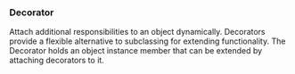 ### Decorator

Attach additional responsibilities to an object dynamically. Decorators provide a flexible alternative to subclassing for extending functionality. The Decorator holds an object instance member that can be extended by attaching decorators to it.

